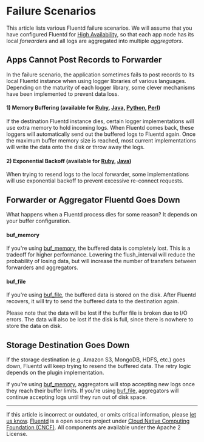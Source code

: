 # Failure Scenarios

This article lists various Fluentd failure scenarios. We will assume
that you have configured Fluentd for [High Availability](/deployment/high-availability.md), so that each app node has its local
*forwarders* and all logs are aggregated into multiple *aggregators*.


## Apps Cannot Post Records to Forwarder

In the failure scenario, the application sometimes fails to post records
to its local Fluentd instance when using logger libraries of various
languages. Depending on the maturity of each logger library, some clever
mechanisms have been implemented to prevent data loss.

#### 1) Memory Buffering (available for [Ruby](/language/ruby.md), [Java](/language/java.md), [Python](/language/python.md), [Perl](/language/perl.md))

If the destination Fluentd instance dies, certain logger implementations
will use extra memory to hold incoming logs. When Fluentd comes back,
these loggers will automatically send out the buffered logs to Fluentd
again. Once the maximum buffer memory size is reached, most current
implementations will write the data onto the disk or throw away the
logs.

#### 2) Exponential Backoff (available for [Ruby](/language/ruby.md), [Java](/language/java.md))

When trying to resend logs to the local forwarder, some implementations
will use exponential backoff to prevent excessive re-connect requests.


## Forwarder or Aggregator Fluentd Goes Down

What happens when a Fluentd process dies for some reason? It depends on
your buffer configuration.

#### buf\_memory

If you're using [buf\_memory](/plugins/buffer/memory.md), the buffered data is
completely lost. This is a tradeoff for higher performance. Lowering the
flush\_interval will reduce the probability of losing data, but will
increase the number of transfers between forwarders and aggregators.

#### buf\_file

If you're using [buf\_file](/plugins/buffer/file.md), the buffered data is stored on
the disk. After Fluentd recovers, it will try to send the buffered data
to the destination again.

Please note that the data will be lost if the buffer file is broken due
to I/O errors. The data will also be lost if the disk is full, since
there is nowhere to store the data on disk.


## Storage Destination Goes Down

If the storage destination (e.g. Amazon S3, MongoDB, HDFS, etc.) goes
down, Fluentd will keep trying to resend the buffered data. The retry
logic depends on the plugin implementation.

If you're using [buf\_memory](/plugins/buffer/memory.md), aggregators will stop
accepting new logs once they reach their buffer limits. If you're using
[buf\_file](/plugins/buffer/file.md), aggregators will continue accepting logs until
they run out of disk space.


------------------------------------------------------------------------

If this article is incorrect or outdated, or omits critical information, please [let us know](https://github.com/fluent/fluentd-docs-gitbook/issues?state=open).
[Fluentd](http://www.fluentd.org/) is a open source project under [Cloud Native Computing Foundation (CNCF)](https://cncf.io/). All components are available under the Apache 2 License.
